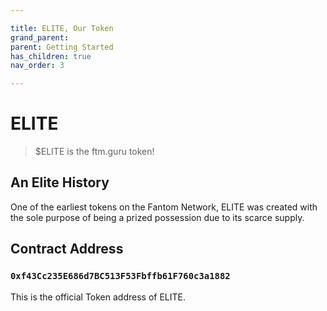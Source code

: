 ```yaml
---

title: ELITE, Our Token
grand_parent:
parent: Getting Started
has_children: true
nav_order: 3

---
```


# ELITE
> $ELITE is the ftm.guru token!

## An Elite History
One of the earliest tokens on the Fantom Network, ELITE was created with the sole purpose of being a prized possession due to its scarce supply.

## Contract Address
### `0xf43Cc235E686d7BC513F53Fbffb61F760c3a1882`
This is the official Token address of ELITE.